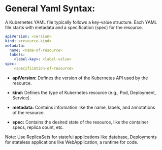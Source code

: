 # General Yaml Syntax:

A Kubernetes YAML file typically follows a key-value structure. Each YAML file starts with metadata and a specification (spec) for the resource.

```yaml
apiVersion: <version>
kind: <resource-kind>
metadata:
  name: <name-of-resource>
  labels:
    <label-key>: <label-value>
spec:
    <specification-of-resource>
```

- **apiVersion:** Defines the version of the Kubernetes API used by the resource.

- **kind:** Defines the type of Kubernetes resource (e.g., Pod, Deployment, Service).

- **metadata:** Contains information like the name, labels, and annotations of the resource.

- **spec:** Contains the desired state of the resource, like the container specs, replica count, etc.

Note: Use ReplicaSets for stateful applications like database, Deployments for stateless applications like WebApplication, a runtime for code.

